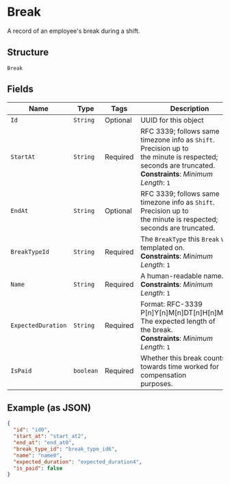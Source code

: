 
# Break

A record of an employee's break during a shift.

## Structure

`Break`

## Fields

| Name | Type | Tags | Description | Getter |
|  --- | --- | --- | --- | --- |
| `Id` | `String` | Optional | UUID for this object | String getId() |
| `StartAt` | `String` | Required | RFC 3339; follows same timezone info as `Shift`. Precision up to<br>the minute is respected; seconds are truncated.<br>**Constraints**: *Minimum Length*: `1` | String getStartAt() |
| `EndAt` | `String` | Optional | RFC 3339; follows same timezone info as `Shift`. Precision up to<br>the minute is respected; seconds are truncated. | String getEndAt() |
| `BreakTypeId` | `String` | Required | The `BreakType` this `Break` was templated on.<br>**Constraints**: *Minimum Length*: `1` | String getBreakTypeId() |
| `Name` | `String` | Required | A human-readable name.<br>**Constraints**: *Minimum Length*: `1` | String getName() |
| `ExpectedDuration` | `String` | Required | Format: RFC-3339 P[n]Y[n]M[n]DT[n]H[n]M[n]S. The expected length of<br>the break.<br>**Constraints**: *Minimum Length*: `1` | String getExpectedDuration() |
| `IsPaid` | `boolean` | Required | Whether this break counts towards time worked for compensation<br>purposes. | boolean getIsPaid() |

## Example (as JSON)

```json
{
  "id": "id0",
  "start_at": "start_at2",
  "end_at": "end_at0",
  "break_type_id": "break_type_id6",
  "name": "name0",
  "expected_duration": "expected_duration4",
  "is_paid": false
}
```


